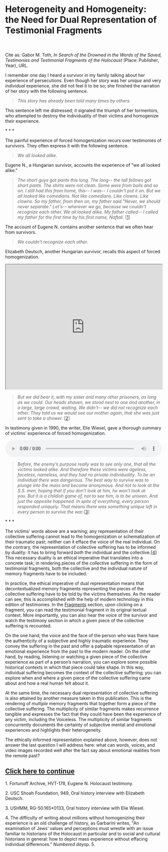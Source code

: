 # Heterogeneity and Homogeneity: the Need for Dual Representation of Testimonial Fragments

 <br/><br/>
Cite as: Gabor M. Toth, <i>In Search of the Drowned in the Words of the Saved, Testimonies and Testimonial Fragments of the Holocaust</i> (Place: Publisher, Year), URL.

I remember one day I heard a survivor in my family talking about her experience of persecutions. Even though her story was her <i>unique</i> and very <i>individual</i> experience, she did not feel it to be so; she finished the narration of her story with the following sentence.

><i>This story has already been told many times by others.</i>

This sentence left me distressed; it signaled the triumph of her tormentors, who attempted to destroy the individuality of their victims and homogenize their experience.

<div class="divider">* * *</div>

The painful experience of forced homogenization recurs over testimonies of survivors. They often express it with the following sentence.

><i>We all looked alike.</i>

Eugene N., a Hungarian survivor, accounts the experience of "we all looked alike."

><i>The short guys got pants this long. The long-- the tall fellows got short pants. The shirts were not clean. Some were from boils and so on. I still had this from home, this-- I was-- I couldn't put it on. But we all looked like comedians. Not like comedians. Like clowns. Like clowns. So my father, from then on, my father said "Never, we should never separate." Let's-- wherever we go, because we couldn't recognize each other. We all looked alike. My father called-- I called my father for the first time by his first name, Naftali.</i> [[1](#fn-1)]

The account of Eugene N. contains another sentence that we often hear from survivors.

><i>We couldn't recognize each other.</i>

Elizabeth Deutsch, another Hungarian survivor, recalls this aspect of forced homogenization.

<iframe src="https://www.youtube.com/embed/8uhZ_6AZGDs?start=737&end=762" height="400" width="1200" style="width: 100%;" allow="fullscreen"></iframe>


><i>But we did bear it, with my sister and many other prisoners, as long as we could. Our heads shaven, we stood next to one and another, in a large, large crowd, waiting. We didn't-- we did not recognize each other. They told us we would see our mother again, that she was just sent to take a shower.</i> [[2](#fn-2)]

In testimony given in 1990, the writer, Elie Wiesel, gave a thorough summary of victims’ experience of forced homogenization.

<audio controls height="400" width="1200" style="width: 100%;" allow="fullscreen">
  <source src="https://oralhistory-assets.ushmm.org/RG-50.165.0133.01.01.mp3#t=594,652">  
  Your browser does not support the video tag.
</audio>


><i>Before, the enemy’s purpose really was to see only one, that all the victims looked alike. And therefore these victims were ageless, faceless, nameless, and they had no private individuality. To be an individual there was dangerous. The best way to survive was to plunge into the mass and become anonymous. And not to look at the S.S. men, hoping that if you don’t look at him, he won’t look at you. But it is a childish game of, not to see him, is to be unseen. And just the opposite happened. In spite of everything, every person responded uniquely. That means there was something unique left in every person to survive the war.</i>[[3](#fn-3)]

<div class="divider">* * *</div>

The victims’ words above are a warning; any representation of their collective suffering cannot lead to the homogenization or schematization of their traumatic past; neither can it efface the voice of the real individual. On the contrary, the representation of collective suffering has to be informed by duality: it has to bring forward <i>both</i> the individual and the collective.[[4](#fn-4)] This necessary duality is an ethical imperative that translates into a concrete task; in rendering pieces of the collective suffering in the form of testimonial fragments, both the collective and the individual nature of memory fragments have to be included.

In practice, the ethical imperative of dual representation means that decontextualized memory fragments representing the pieces of the collective suffering have to be told by the victims themselves. As the reader can see, this is accomplished with the help of modern technology in this edition of testimonies. In the [Fragments](/tree) section, upon clicking on a fragment, you can read the testimonial fragment in its original textual context. More importantly, you can also hear the voice of the survivor and watch the testimony section in which a given piece of the collective suffering is recounted.

On the one hand, the voice and the face of the person who was there have the authenticity of a subjective and highly traumatic experience. They convey the suffering in the past and offer a palpable representation of an emotional experience from the past to the modern reader. On the other hand, by reading, listening or watching a given piece of the collective experience as part of a person’s narration, you can explore some possible historical contexts in which that piece could take shape. In this way, individual suffering becomes the context of the collective suffering; you can explore when and where a given piece of the collective suffering came about and how a real human felt about it.

At the same time, the necessary dual representation of collective suffering is also attained by another measure taken in this publication. This is the rendering of <i>multiple</i> memory fragments that together form a piece of the collective suffering. The multiplicity of similar fragments makes recurrence tangible and expresses the fact that they could have been the experience of any victim, including the Voiceless. The multiplicity of similar fragments concurrently documents the certainty of subjective mental and emotional experiences and highlights their heterogeneity.

The ethically informed representation explained above, however, does not  answer the last question I will address here: what can words, voices, and video images recorded well after the fact say about emotional realities from the remote past?

## <a href="essay-10">Click here to continue</a>


<p id="fn-1" class="footnote">1. Fortunoff Archive, HVT-178,  Eugene N. Holocaust testimony.</p>
<p id="fn-2" class="footnote">2. USC Shoah Foundation, 949, Oral history interview with Elizabeth Deutsch.</p>
<p id="fn-3" class="footnote">3. USHMM, RG-50.165*0133, Oral history interview with Elie Wiesel.</p>
<p id="fn-4" class="footnote">4. The difficulty of writing about millions without homogenizing their experience is an old challenge of history, as Garbarini writes, "An examination of Jews’ values and perceptions must wrestle with an issue familiar to historians of the Holocaust in particular and to social and cultural historians in general: how to depict mass experience without effacing individual differences." <i>Numbered days</i>p. 5.</p>




